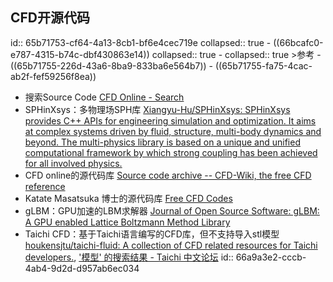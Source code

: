 ## CFD开源代码
id:: 65b71753-cf64-4a13-8cb1-bf6e4cec719e
collapsed:: true
	- ((66bcafc0-e787-4315-b74c-dbf430863e14))
	  collapsed:: true
		- collapsed:: true
		  >参考
			- ((65b71755-226d-43a6-8ba9-833ba6e564b7))
			- ((65b71755-fa75-4cac-ab2f-fef59256f8ea))
- 搜索Source Code [CFD Online - Search](https://www.cfd-online.com/Search/)
- SPHinXsys：多物理场SPH库 [Xiangyu-Hu/SPHinXsys: SPHinXsys provides C++ APIs for engineering simulation and optimization. It aims at complex systems driven by fluid, structure, multi-body dynamics and beyond. The multi-physics library is based on a unique and unified computational framework by which strong coupling has been achieved for all involved physics.](https://github.com/Xiangyu-Hu/SPHinXsys)
- CFD online的源代码库 [Source code archive -- CFD-Wiki, the free CFD reference](https://www.cfd-online.com/Wiki/Source_code_archive)
- Katate Masatsuka 博士的源代码库 [Free CFD Codes](http://ossanworld.com/cfdbooks/cfdcodes.html)
- gLBM：GPU加速的LBM求解器 [Journal of Open Source Software: gLBM: A GPU enabled Lattice Boltzmann Method Library](https://joss.theoj.org/papers/10.21105/joss.02555)
- Taichi CFD：基于Taichi语言编写的CFD库，但不支持导入stl模型 [houkensjtu/taichi-fluid: A collection of CFD related resources for Taichi developers.](https://github.com/houkensjtu/taichi-fluid), ['模型' 的搜索结果 - Taichi 中文论坛](https://forum.taichi-lang.cn/search?q=%E6%A8%A1%E5%9E%8B)
  id:: 66a9a3e2-cccb-4ab4-9d2d-d957ab6ec034
